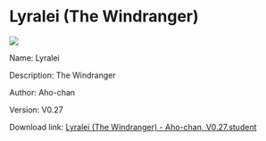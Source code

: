 # Lyralei (The Windranger)

<img src = "https://raw.githubusercontent.com/Arbiter1223/Koukou-Gurashi-Custom-Students/master/Students/Files/Lyralei%20(The%20Windranger).png">

Name: Lyralei

Description: The Windranger

Author: Aho-chan

Version: V0.27

Download link: <a href="https://raw.githubusercontent.com/Arbiter1223/Koukou-Gurashi-Custom-Students/master/Students/Files/Lyralei%20(The%20Windranger)%20-%20Aho-chan%2C%20V0.27.student">Lyralei (The Windranger) - Aho-chan, V0.27.student</a>
